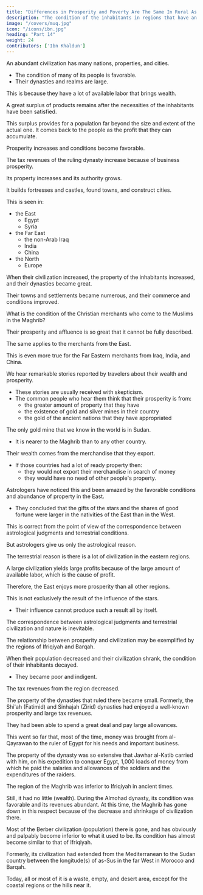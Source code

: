 ```yaml
---
title: "Differences in Prosperity and Poverty Are The Same In Rural As In Urban"
description: "The condition of the inhabitants in regions that have an abundant civilization and contain numerous nations and many inhabitants is favorable"
image: "/covers/muq.jpg"
icon: "/icons/ibn.jpg"
heading: "Part 14"
weight: 24
contributors: ['Ibn Khaldun']
---
```



<!-- ## 14. Differences with regard to prosperity and poverty are the same in countries as in cities -->

An abundant civilization has many nations, properties, and cities.
- The condition of many of its people is favorable. 
- Their dynasties and realms are large.

This is because they have a lot of available labor that brings wealth.

A great surplus of products remains after the necessities of the inhabitants have been satisfied. 

This surplus provides for a population far beyond the size and extent of the actual one. It comes back to the people as the profit that they can accumulate.

<!-- , as we shall mention in the chapter on (the ways of) making a living and the explanation of
sustenance and profit. 118 -->

Prosperity increases and conditions become favorable. 

The tax revenues of the ruling dynasty increase because of business prosperity.

Its property increases and its authority grows.

It builds fortresses and castles, found towns, and construct cities.

This is seen in:
- the East
  - Egypt
  - Syria
- the Far East
  - the non-Arab Iraq
  - India
  - China
- the North
  - Europe 

When their civilization increased, the property of the inhabitants increased, and their dynasties became great.

Their towns and settlements became numerous, and their commerce and conditions improved.


What is the condition of the Christian merchants who come to the Muslims in the Maghrib?

Their prosperity and affluence is so great that it cannot be fully described.

The same applies to the merchants from the East.

This is even more true for the Far Eastern merchants from Iraq, India, and China. 

We hear remarkable stories reported by travelers about their wealth and prosperity.
- These stories are usually received with skepticism. 
- The common people who hear them think that their prosperity is from:
  - the greater amount of property that they have
  - the existence of gold and silver mines in their country
  - the gold of the ancient nations that they have appropriated

The only gold mine that we know in the world is in Sudan.
- It is nearer to the Maghrib than to any other country. 

Their wealth comes from the merchandise that they export. 
- If those countries had a lot of ready property then:
  - they would not export their merchandise in search of money
  - they would have no need of other people's property.

Astrologers have noticed this and been amazed by the favorable conditions and abundance of property in the East.
- They concluded that the gifts of the stars and the shares of good fortune were larger in the nativities of the East than in the West. 

This is correct from the point of view of the correspondence between astrological judgments and terrestrial conditions. 

But astrologers give us only the astrological reason.

The terrestrial reason is there is a lot of civilization in the eastern regions.

A large civilization yields large profits because of the large amount of available labor, which is the cause of profit.

Therefore, the East enjoys more prosperity than all other regions.

This is not exclusively the result of the influence of the stars.
- Their influence cannot produce such a result all by itself. 

The correspondence between astrological judgments and terrestrial civilization and nature is inevitable.

The relationship between prosperity and civilization may be exemplified by the regions of Ifriqiyah and Barqah.

When their population decreased and their civilization shrank, the condition of their inhabitants decayed.
- They became poor and indigent.

The tax revenues from the region decreased. 

The property of the dynasties that ruled there became small. Formerly, the Shi'ah (Fatimid) and Sinhajah (Zirid) dynasties had enjoyed a well-known prosperity and large tax revenues.

They had been able to spend a great deal and pay large allowances. 
 
This went so far that, most of the time, money was brought from al-Qayrawan to the ruler of Egypt for his
needs and important business. 

The property of the dynasty was so extensive that Jawhar al-Katib carried with him, on his expedition to conquer Egypt, 1,000 loads of money from which he paid the salaries and allowances of the soldiers and the expenditures of the raiders.

The region of the Maghrib was inferior to Ifriqiyah in ancient times.

Still, it had no little (wealth). During the Almohad dynasty, its condition was favorable and its revenues abundant. At this time, the Maghrib has gone down in this respect because of the decrease and shrinkage of civilization there. 

Most of the Berber civilization (population) there is gone, and has obviously and palpably become inferior to what it used to be. Its condition has almost become similar to that of Ifriqiyah. 

Formerly, its civilization had extended from the Mediterranean to the Sudan country between the longitude(s) of as-Sus in the far West in Morocco and Barqah.

Today, all or most of it is a waste, empty, and desert area, except for the coastal regions or the hills near it.
